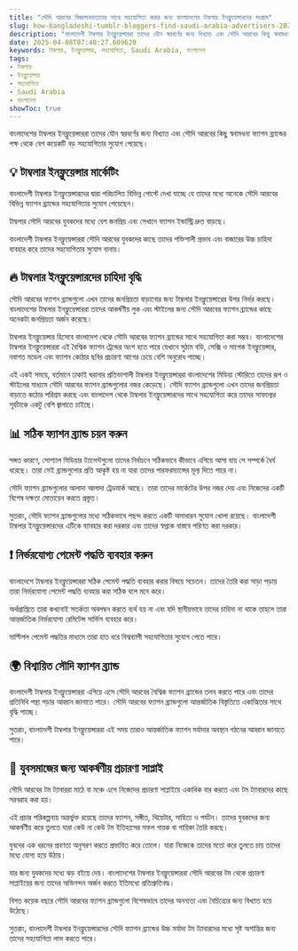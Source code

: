 ```yaml
---
title: "সৌদি আরবের বিজ্ঞাপনদাতাদের সাথে সহযোগিতা করার জন্য বাংলাদেশের টাম্বলার ইনফ্লুয়েন্সারদের সংগ্রাম"
slug: how-bangladeshi-tumblr-bloggers-find-saudi-arabia-advertisers-2025-04-08
description: "বাংলাদেশী টাম্বলার ইনফ্লুয়েন্সাররা তাদের যৌন স্বরবর্ণের জন্য বিখ্যাত এবং সৌদি আরবের কিছু স্বনামধন্য ফ্যাশন ব্র্যান্ডের পক্ষ থেকে বেশ কয়েকটি বড় সহযোগিতার সুযোগ পেয়েছে।"
date: 2025-04-08T07:40:27.609620
keywords: টাম্বলার, ইনফ্লুয়েন্সার, সহযোগিতা, Saudi Arabia, বাংলাদেশ
tags:
- টাম্বলার
- ইনফ্লুয়েন্সার
- সহযোগিতা
- Saudi Arabia
- বাংলাদেশ
showToc: true
---
```


বাংলাদেশের টাম্বলার ইনফ্লুয়েন্সাররা তাদের যৌন স্বরবর্ণের জন্য বিখ্যাত এবং সৌদি আরবের কিছু স্বনামধন্য ফ্যাশন ব্র্যান্ডের পক্ষ থেকে বেশ কয়েকটি বড় সহযোগিতার সুযোগ পেয়েছে।

## 💡 টাম্বলার ইনফ্লুয়েন্সার মার্কেটিং

বাংলাদেশী টাম্বলার ইনফ্লুয়েন্সারদের দ্বারা পরিচালিত বিভিন্ন পোস্টে দেখা যাচ্ছে যে তাদের মধ্যে অনেকে সৌদি আরবের বিভিন্ন ফ্যাশন ব্র্যান্ডের সহযোগিতার সুযোগ পেয়েছেন। 

টাম্বলার সৌদি আরবের যুবকদের মধ্যে বেশ জনপ্রিয় এবং সেখানে ফ্যাশন ইন্ডাস্ট্রি দ্রুত বাড়ছে।

বাংলাদেশী টাম্বলার ইনফ্লুয়েন্সাররা সৌদি আরবের যুবকদের কাছে তাদের শক্তিশালী প্রভাব এবং বাজারের উচ্চ চাহিদা ব্যবহার করে তাদের সহযোগিতার সুযোগ বানায়। 

## 🔥 টাম্বলার ইনফ্লুয়েন্সারদের চাহিদা বৃদ্ধি

সৌদি আরবের ফ্যাশন ব্র্যান্ডগুলো এখন তাদের জনপ্রিয়তা বাড়ানোর জন্য টাম্বলার ইনফ্লুয়েন্সারের উপর নির্ভর করছে। বাংলাদেশের টাম্বলার ইনফ্লুয়েন্সাররা তাদের আকর্ষণীয় লুক এবং স্টাইলের জন্য সৌদি আরবের ফ্যাশন ব্র্যান্ডের কাছে অনেকটা জনপ্রিয়তা অর্জন করেছে।

টাম্বলার ইনফ্লুয়েন্সার হিসেবে বাংলাদেশ থেকে সৌদি আরবের ফ্যাশন ব্র্যান্ডের সাথে সহযোগিতা করা সম্ভব। বাংলাদেশের টাম্বলার ইনফ্লুয়েন্সাররা এই বৈশ্বিক ফ্যাশন ট্রেন্ডের অংশ হতে পারে যেখানে সুঠাম বডি, সেক্সি ও সাপেক ইনফ্লুয়েন্সার, নবাগত মডেল এবং ফ্যাশন কোঠার ছবির প্রচারণা আগের চেয়ে বেশি অনুরোধ পাচ্ছে।

এই একই সময়ে, বর্তমানে ঢাকাই ঘরানার প্রতিভাশালী টাম্বলার ইনফ্লুয়েন্সাররা বাংলাদেশের মিডিয়া স্টোরিতে তাদের রূপ ও স্টাইলের মাধ্যমে সৌদি আরবের ফ্যাশন ব্র্যান্ডগুলোর নজর কেড়েছে। সৌদি ফ্যাশন ব্র্যান্ডগুলো এখন তাদের জনপ্রিয়তা বাড়াতে কঠোর পরিশ্রম করছে এবং বাংলাদেশ থেকে টাম্বলার ইনফ্লুয়েন্সারদের সাথে সহযোগিতা করে তাদের সাফল্যের সূর্যটাকে একটু বেশি জ্বালাতে চাইছে।

## 📊 সঠিক ফ্যাশন ব্র্যান্ড চয়ন করুন

সঙ্গত কারণে, সোশ্যাল মিডিয়ার ট্যালেন্টগুলো তাদের নির্বাচনে সঠিকভাবে কীভাবে এগিয়ে আসা যায় সে সম্পর্কে ধৈর্য ধরেছে। তারা সেই ব্র্যান্ডগুলোর প্রতি আকৃষ্ট হয় না যারা তাদের পারফরম্যান্সের মূল্য দিতে পারে না। 

সৌদি ফ্যাশন ব্র্যান্ডগুলোর আলাদা আলাদা ট্রেডমার্ক আছে। তারা তাদের মার্কেটের উপর নজর দেয় এবং নিজেদের একটি বিশেষ দক্ষতা মোতায়েন করতে প্রস্তুত।

সুতরাং, সৌদি ফ্যাশন ব্র্যান্ডগুলোর মধ্যে সঠিকভাবে পছন্দ করতে একটি অসাধারন সুযোগ খোলা রয়েছে। বাংলাদেশী টাম্বলার ইনফ্লুয়েন্সারদের এটিকে ব্যাবহার করা দরকার এবং তাদের স্বপ্নকে বাস্তবে পরিণত করা দরকার। 

## ❗ নির্ভরযোগ্য পেমেন্ট পদ্ধতি ব্যবহার করুন

বাংলাদেশে টাম্বলার ইনফ্লুয়েন্সাররা সঠিক পেমেন্ট পদ্ধতি ব্যবহার করার বিষয়ে সচেতন। তাদের তৈরি করা সাড়া পড়ায় তারা নির্ভরযোগ্য পেমেন্ট পদ্ধতি ব্যবহার করা সঠিক বলে মনে করে।

অর্থপ্রাপ্তিতে তারা কখনোই সতর্কতা অবলম্বন করতে ব্যর্থ হয় না এবং যদি স্থানীয়ভাবে তাদের চাহিদা না থাকে তাহলে তারা আন্তর্জাতিক নির্ভরযোগ্য রেমিটেন্স সার্ভিস ব্যবহার করে।

মাল্টিপল পেমেন্ট পদ্ধতির মাধ্যমে তারা হাত ধরে বিশ্বব্যাপী সহযোগিতার সুযোগ পেতে পারে। 

## 🌍 বিশ্বায়িত সৌদি ফ্যাশন ব্র্যান্ড

বাংলাদেশী টাম্বলার ইনফ্লুয়েন্সাররা এগিয়ে এসে সৌদি আরবের বৈশ্বিক ফ্যাশন ব্র্যান্ডের তলব করতে পারে এবং তাদের প্রতিনিধি পন্থা গড়ার আহ্বান জানাতে পারে। সৌদি আরবের ফ্যাশন ব্র্যান্ডগুলো আন্তর্জাতিক বিস্তৃতিতে একাত্মিতার সাথে বৃদ্ধি পাচ্ছে। 

সুতরাং, বাংলাদেশী টাম্বলার ইনফ্লুয়েন্সাররা এই সময় তারাও আন্তর্জাতিক ফ্যাশন মর্যাদার অবস্থান গঠনের আহ্বান জানাতে পারে। 

## 🧒 যুবসমাজের জন্য আকর্ষণীয় প্রচারণা সাপ্লাই

সৌদি আরবের টম ট্যাবাররা মাঠে বা মঞ্চে এসে নিজেদের প্রচারণা সাপ্লাইয়ে একাধিক বার করতে এবং টম ট্যাবারদের কাছে সরবরাহ করা হয়।

এই প্রচার পরিকল্পনায় অন্তর্ভুক্ত রয়েছে তাদের ফ্যাশন, সঙ্গীত, থিয়েটার, সাহিত্য ও পর্যটন। তাদের যুবকদের জন্য আকর্ষণীয় করে তুলতে যারা কেউ না কেউ টম ইতিহাসের সফল গায়ক বা গায়িকা তৈরি করছে।

যুবদের এক ধরনের প্রবণতা অনুসরণ করতে প্রভাবিত করে তোলে। যারা নিজেকে তাদের মতো করে তুলতে চায় তাদের মধ্যে যোগ্য হয়ে উঠায়। 

যার জন্য যুবকদের মধ্যে ঝড় বইয়ে দেয়। বাংলাদেশের টাম্বলার ইনফ্লুয়েন্সাররা সৌদি আরবের টম থেকে প্রচারণা সাপ্লাইয়ের জন্য তাদের অভিনন্দন অর্জন করতে ইতিমধ্যে প্রতিশ্রুতিবদ্ধ।

বিগত কয়েক বছরে সৌদি আরবের ফ্যাশন ব্র্যান্ডগুলো বিশেষভাবে তাদের অনন্যতা এবং বৈচিত্র্যের জন্য বিখ্যাত হয়ে উঠেছে।

সুতরাং, বাংলাদেশী টাম্বলার ইনফ্লুয়েন্সারদের সৌদি ফ্যাশন ব্র্যান্ডের উচ্চ মর্যাদা টম ট্যাবারদের মধ্যে সৃষ্ট অশান্তির জন্য তাদের সহযোগিতা লাভ করতে পারে।